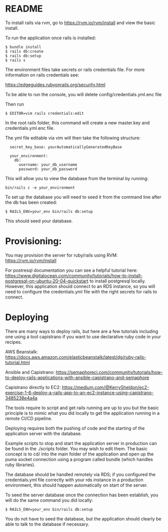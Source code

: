 # README

To install rails via rvm, go to https://rvm.io/rvm/install and view the basic install.

To run the application once rails is installed:

```
$ bundle install
$ rails db:create
$ rails db:setup
$ rails s

```

The environment files take secrets or rails credentials file. For more information on rails credentials see:

https://edgeguides.rubyonrails.org/security.html

To be able to run the console, you will delete config/credentials.yml.enc file

Then run

```
$ EDITOR=vim rails credentials:edit

```

In the root rails folder, this command will create a new master.key and credentials.yml.enc file.

The yml file editable via vim will then take the following structure:

```
  secret_key_base: yourAutomaticallyGeneratedKeyBase

  your_environment:
    db:
      username: your_db_username
      password: your_db_password

```

This will allow you to view the database from the terminal by running:

```
bin/rails c -e your_environment

```

To set up the database you will need to seed it from the command line after the db has been created:

```
$ RAILS_ENV=your_env bin/rails db:setup

```

This should seed your database.

# Provisioning:

You may provision the server for ruby/rails using RVM: https://rvm.io/rvm/install

For postresql documentation you can see a helpful tutorial here:
https://www.digitalocean.com/community/tutorials/how-to-install-postgresql-on-ubuntu-20-04-quickstart to install postgresql locally. However, this application should connect to an RDS instance, so you will need to configure the credentials.yml file with the right secrets for rails to connect.

# Deploying

There are many ways to deploy rails, but here are a few tutorials including one using a tool capistrano if you want to use declarative ruby code in your recipes.

AWS Beanstalk: https://docs.aws.amazon.com/elasticbeanstalk/latest/dg/ruby-rails-tutorial.html

Ansible and Capistrano: https://semaphoreci.com/community/tutorials/how-to-deploy-rails-applications-with-ansible-capistrano-and-semaphore

Capistrano directly to EC2: https://medium.com/@KerrySheldon/ec2-exercise-1-6-deploy-a-rails-app-to-an-ec2-instance-using-capistrano-3485238e4a4a

The tools require to script and get rails running are up to you but the basic principle is to mimic what you did locally to get the application running in a remote CI/CD pipeline.

Deploying requires both the pushing of code and the starting of the application server with the database.

Example scripts to stop and start the application server in production can be found in the ./scripts folder. You may wish to edit them. The basic concept is to cd/ into the main folder of the application and open up the puma socket connection using a program called bundle (which handles ruby libraries).

The database should be handled remotely via RDS; if you configured the credentials.yml file correctly with your rds instance in a production environment, this should happen automatically on start of the server.

To seed the server database once the connection has been establish, you will do the same command you did locally:

```
$ RAILS_ENV=your_env bin/rails db:setup

```

You do not have to seed the database, but the application should clearly be able to talk to the database if necessary.
